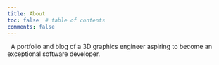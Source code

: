 ```yaml
---
title: About
toc: false  # table of contents
comments: false
---
```


&nbsp;&nbsp;A portfolio and blog of a 3D graphics engineer aspiring to become an exceptional software developer.
